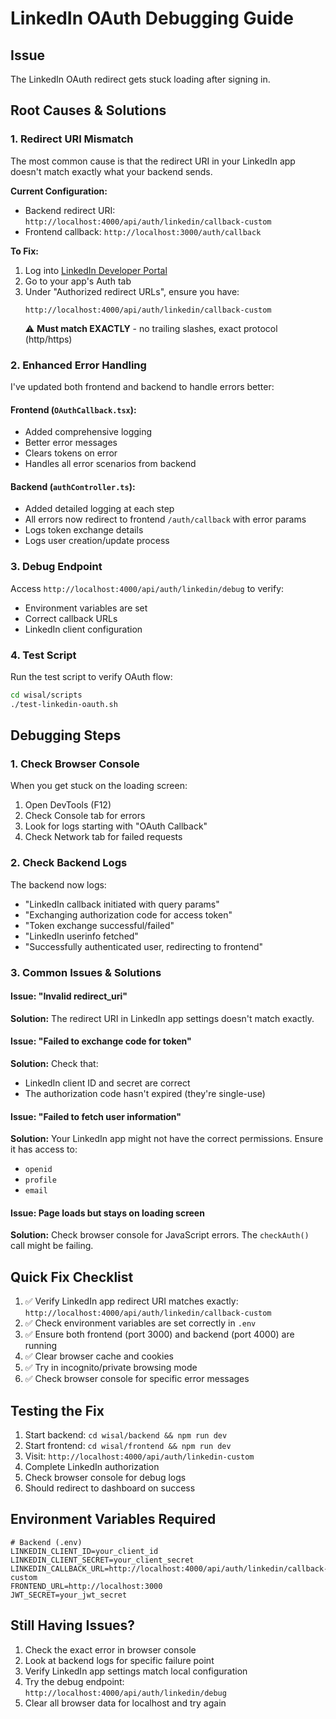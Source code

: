 # LinkedIn OAuth Debugging Guide

## Issue
The LinkedIn OAuth redirect gets stuck loading after signing in.

## Root Causes & Solutions

### 1. **Redirect URI Mismatch**
The most common cause is that the redirect URI in your LinkedIn app doesn't match exactly what your backend sends.

**Current Configuration:**
- Backend redirect URI: `http://localhost:4000/api/auth/linkedin/callback-custom`
- Frontend callback: `http://localhost:3000/auth/callback`

**To Fix:**
1. Log into [LinkedIn Developer Portal](https://www.linkedin.com/developers/apps)
2. Go to your app's Auth tab
3. Under "Authorized redirect URLs", ensure you have:
   ```
   http://localhost:4000/api/auth/linkedin/callback-custom
   ```
   ⚠️ **Must match EXACTLY** - no trailing slashes, exact protocol (http/https)

### 2. **Enhanced Error Handling**
I've updated both frontend and backend to handle errors better:

#### Frontend (`OAuthCallback.tsx`):
- Added comprehensive logging
- Better error messages
- Clears tokens on error
- Handles all error scenarios from backend

#### Backend (`authController.ts`):
- Added detailed logging at each step
- All errors now redirect to frontend `/auth/callback` with error params
- Logs token exchange details
- Logs user creation/update process

### 3. **Debug Endpoint**
Access `http://localhost:4000/api/auth/linkedin/debug` to verify:
- Environment variables are set
- Correct callback URLs
- LinkedIn client configuration

### 4. **Test Script**
Run the test script to verify OAuth flow:
```bash
cd wisal/scripts
./test-linkedin-oauth.sh
```

## Debugging Steps

### 1. **Check Browser Console**
When you get stuck on the loading screen:
1. Open DevTools (F12)
2. Check Console tab for errors
3. Look for logs starting with "OAuth Callback"
4. Check Network tab for failed requests

### 2. **Check Backend Logs**
The backend now logs:
- "LinkedIn callback initiated with query params"
- "Exchanging authorization code for access token"
- "Token exchange successful/failed"
- "LinkedIn userinfo fetched"
- "Successfully authenticated user, redirecting to frontend"

### 3. **Common Issues & Solutions**

#### Issue: "Invalid redirect_uri"
**Solution:** The redirect URI in LinkedIn app settings doesn't match exactly.

#### Issue: "Failed to exchange code for token"
**Solution:** Check that:
- LinkedIn client ID and secret are correct
- The authorization code hasn't expired (they're single-use)

#### Issue: "Failed to fetch user information"
**Solution:** Your LinkedIn app might not have the correct permissions. Ensure it has access to:
- `openid`
- `profile`
- `email`

#### Issue: Page loads but stays on loading screen
**Solution:** Check browser console for JavaScript errors. The `checkAuth()` call might be failing.

## Quick Fix Checklist

1. ✅ Verify LinkedIn app redirect URI matches exactly: `http://localhost:4000/api/auth/linkedin/callback-custom`
2. ✅ Check environment variables are set correctly in `.env`
3. ✅ Ensure both frontend (port 3000) and backend (port 4000) are running
4. ✅ Clear browser cache and cookies
5. ✅ Try in incognito/private browsing mode
6. ✅ Check browser console for specific error messages

## Testing the Fix

1. Start backend: `cd wisal/backend && npm run dev`
2. Start frontend: `cd wisal/frontend && npm run dev`
3. Visit: `http://localhost:4000/api/auth/linkedin-custom`
4. Complete LinkedIn authorization
5. Check browser console for debug logs
6. Should redirect to dashboard on success

## Environment Variables Required

```env
# Backend (.env)
LINKEDIN_CLIENT_ID=your_client_id
LINKEDIN_CLIENT_SECRET=your_client_secret
LINKEDIN_CALLBACK_URL=http://localhost:4000/api/auth/linkedin/callback-custom
FRONTEND_URL=http://localhost:3000
JWT_SECRET=your_jwt_secret
```

## Still Having Issues?

1. Check the exact error in browser console
2. Look at backend logs for specific failure point
3. Verify LinkedIn app settings match local configuration
4. Try the debug endpoint: `http://localhost:4000/api/auth/linkedin/debug`
5. Clear all browser data for localhost and try again
